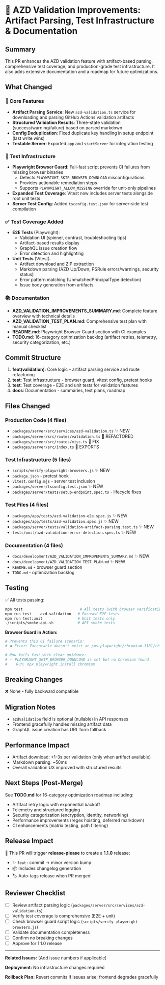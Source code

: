 # 🚀 AZD Validation Improvements: Artifact Parsing, Test Infrastructure & Documentation

## Summary

This PR enhances the AZD validation feature with artifact-based parsing, comprehensive test coverage, and production-grade test infrastructure. It also adds extensive documentation and a roadmap for future optimizations.

## What Changed

### 🎯 Core Features

- **Artifact Parsing Service**: New `azd-validation.ts` service for downloading and parsing GitHub Actions validation artifacts
- **Structured Validation Results**: Three-state validation (success/warning/failure) based on parsed markdown
- **Config Deduplication**: Fixed duplicate key handling in setup endpoint (last write wins)
- **Testable Server**: Exported `app` and `startServer` for integration testing

### 🧪 Test Infrastructure

- **Playwright Browser Guard**: Fail-fast script prevents CI failures from missing browser binaries
  - Detects `PLAYWRIGHT_SKIP_BROWSER_DOWNLOAD` misconfigurations
  - Provides actionable remediation steps
  - Supports `PLAYWRIGHT_ALLOW_MISSING` override for unit-only pipelines
- **Expanded Test Coverage**: Vitest now includes server tests alongside root unit tests
- **Server Test Config**: Added `tsconfig.test.json` for server-side test compilation

### ✅ Test Coverage Added

- **E2E Tests** (Playwright):
  - Validation UI (spinner, contrast, troubleshooting tips)
  - Artifact-based results display
  - GraphQL issue creation flow
  - Error detection and highlighting
- **Unit Tests** (Vitest):
  - Artifact download and ZIP extraction
  - Markdown parsing (AZD Up/Down, PSRule errors/warnings, security status)
  - Error pattern matching (UnmatchedPrincipalType detection)
  - Issue body generation from artifacts

### 📚 Documentation

- **AZD_VALIDATION_IMPROVEMENTS_SUMMARY.md**: Complete feature overview with technical details
- **AZD_VALIDATION_TEST_PLAN.md**: Comprehensive test plan with manual checklist
- **README.md**: Playwright Browser Guard section with CI examples
- **TODO.md**: 16-category optimization backlog (artifact retries, telemetry, security categorization, etc.)

## Commit Structure

1. **feat(validation)**: Core logic - artifact parsing service and route refactoring
2. **test**: Test infrastructure - browser guard, vitest config, pretest hooks
3. **test**: Test coverage - E2E and unit tests for validation features
4. **docs**: Documentation - summaries, test plans, roadmap

## Files Changed

### Production Code (4 files)

- `packages/server/src/services/azd-validation.ts` ✨ NEW
- `packages/server/src/routes/validation.ts` 🔧 REFACTORED
- `packages/server/src/routes/misc.ts` 🐛 FIX
- `packages/server/src/index.ts` 🔧 EXPORTS

### Test Infrastructure (5 files)

- `scripts/verify-playwright-browsers.js` ✨ NEW
- `package.json` - pretest hook
- `vitest.config.mjs` - server test inclusion
- `packages/server/tsconfig.test.json` ✨ NEW
- `packages/server/tests/setup-endpoint.spec.ts` - lifecycle fixes

### Test Files (4 files)

- `packages/app/tests/azd-validation-e2e.spec.js` ✨ NEW
- `packages/app/tests/azd-validation.spec.js` ✨ NEW
- `packages/server/tests/validation-artifact-parsing.test.ts` ✨ NEW
- `tests/unit/azd-validation-error-detection.spec.ts` ✨ NEW

### Documentation (4 files)

- `docs/development/AZD_VALIDATION_IMPROVEMENTS_SUMMARY.md` ✨ NEW
- `docs/development/AZD_VALIDATION_TEST_PLAN.md` ✨ NEW
- `README.md` - browser guard section
- `TODO.md` - optimization backlog

## Testing

✅ All tests passing:

```bash
npm test                          # All tests (with browser verification)
npm run test -- azd-validation   # Focused E2E tests
npm run test:unit                # Unit tests only
./scripts/smoke-api.sh           # API smoke tests
```

**Browser Guard in Action:**

```bash
# Prevents this CI failure scenario:
# ❌ Error: Executable doesn't exist at /ms-playwright/chromium-1181/chrome-linux/chrome

# Now fails fast with clear guidance:
# ✅ PLAYWRIGHT_SKIP_BROWSER_DOWNLOAD is set but no Chromium found
#    Run: npx playwright install chromium
```

## Breaking Changes

❌ None - fully backward compatible

## Migration Notes

- `azdValidation` field is optional (nullable) in API responses
- Frontend gracefully handles missing artifact data
- GraphQL issue creation has URL form fallback

## Performance Impact

- Artifact download: +1-3s per validation (only when artifact available)
- Markdown parsing: ~50ms
- Overall validation UX improved with structured results

## Next Steps (Post-Merge)

See **TODO.md** for 16-category optimization roadmap including:

- Artifact retry logic with exponential backoff
- Telemetry and structured logging
- Security categorization (encryption, identity, networking)
- Performance improvements (regex hoisting, deferred markdown)
- CI enhancements (matrix testing, path filtering)

## Release Impact

🎉 This PR will trigger **release-please** to create a **1.1.0** release:

- ✨ `feat:` commit → minor version bump
- 📦 Includes changelog generation
- 🏷️ Auto-tags release when PR merged

## Reviewer Checklist

- [ ] Review artifact parsing logic (`packages/server/src/services/azd-validation.ts`)
- [ ] Verify test coverage is comprehensive (E2E + unit)
- [ ] Check browser guard script logic (`scripts/verify-playwright-browsers.js`)
- [ ] Validate documentation completeness
- [ ] Confirm no breaking changes
- [ ] Approve for 1.1.0 release

---

**Related Issues:** (Add issue numbers if applicable)

**Deployment:** No infrastructure changes required

**Rollback Plan:** Revert commits if issues arise; frontend degrades gracefully
